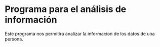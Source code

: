 <h1>Programa para el análisis de información </h1>

<p>
    Este programa nos permitira analizar la informacion de los datos de una persona.
</p>